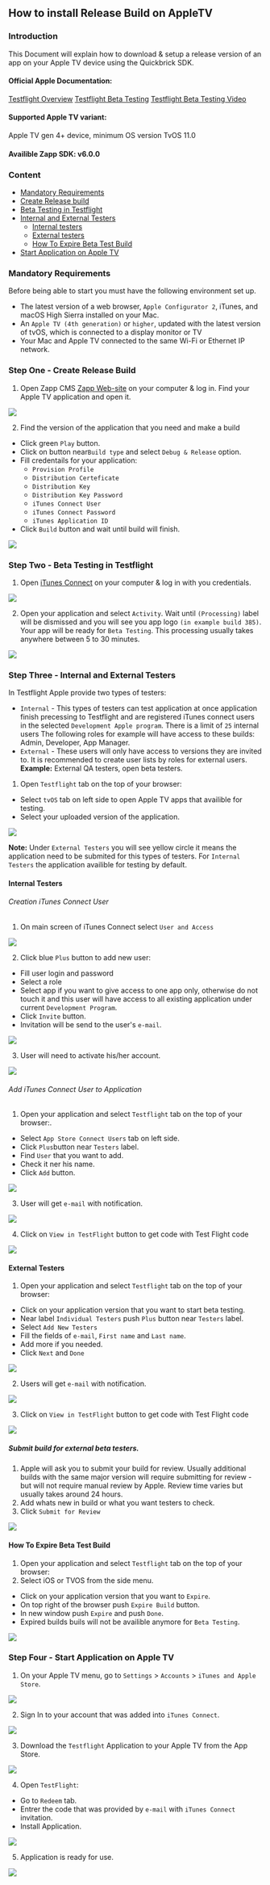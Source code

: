 ## How to install Release Build on AppleTV

### Introduction
This Document will explain how to download & setup a release version of an app on your Apple TV device using the Quickbrick SDK.

#### Official Apple Documentation:

[Testflight Overview](https://developer.apple.com/testflight/)
[Testflight Beta Testing](https://help.apple.com/app-store-connect/#/devdc42b26b8)
[Testflight Beta Testing Video](https://itunespartner.apple.com/en/apps/videos#testflight-beta-testing)

#### Supported Apple TV variant:
Apple TV gen 4+ device, minimum OS version TvOS 11.0

#### Availible Zapp SDK: v6.0.0

### Content
* <a href="#requirments">Mandatory Requirements</a>
* <a href="#createReleaseBuild">Create Release build</a>
* <a href="#betaTesting">Beta Testing in Testflight</a>
* <a href="#internalAndExternalTesters">Internal and External Testers</a>
     * <a href="#internalTesters">Internal testers</a>
     * <a href="#extternalTesters">External testers</a>
     * <a href="#expireBetaBuild">How To Expire Beta Test Build</a>
* <a href="#startOnAppleTV">Start Application on Apple TV</a>

<a name="requirments" />

### Mandatory Requirements

Before being able to start you must have the following environment set up.

* The latest version of a web browser, `Apple Configurator 2`, iTunes, and macOS High Sierra installed on your Mac.
* An `Apple TV (4th generation)` or `higher`, updated with the latest version of tvOS, which is connected to a display monitor or TV
* Your Mac and Apple TV connected to the same Wi-Fi  or Ethernet IP network.

<a name="createReleaseBuild" />

### Step One - Create Release Build

1. Open Zapp CMS [Zapp Web-site](https://zapp.applicaster.com) on your computer & log in. Find your Apple TV application and open it.

 ![](./AppleTVEnterpriseResources/download_app_1.png)

2. Find the version of the application that you need and make a build
 * Click green `Play` button.
 * Click on button near`Build type` and select `Debug & Release` option.
 * Fill credentails for your application:
	* `Provision Profile`
	* `Distribution Certeficate`
	* `Distribution Key`
	* `Distribution Key Password`
	* `iTunes Connect User`
	* `iTunes Connect Password`
	* `iTunes Application ID`
 * Click `Build` button and wait until build will finish.

 ![](./AppleTVReleaseResources/release_build_1.gif)

<a name="betaTesting" />

### Step Two - Beta Testing in Testflight

1. Open [iTunes Connect](http://itunesconnect.apple.com/) on your computer & log in with you credentials.

 ![](./AppleTVReleaseResources/login_itunes_connect_1.gif)

2. Open your application and select `Activity`. Wait until `(Processing)` label will be dismissed and you will see you app logo `(in example build 385)`. Your app will be ready for `Beta Testing`. This processing usually takes anywhere between 5 to 30 minutes.

 ![](./AppleTVReleaseResources/upload_recieved_in_itunes_1.gif)

<a name="internalAndExternalTesters" />

### Step Three - Internal and External Testers

In Testflight Apple provide two types of testers:
 * `Internal` - This types of testers can test application at once application finish precessing to Testflight and are registered iTunes connect users in the selected `Development Apple program`. There is a limit of `25` internal users
The following roles for example will have access to these builds: Admin, Developer, App Manager.
 * `External` - These users will only have access to versions they are invited to. It is recommended to create user lists by roles for external users.
__Example:__ External QA testers, open beta testers.

1. Open `Testflight` tab on the top of your browser:
 * Select `tvOS` tab on left side to open Apple TV apps that availible for testing.
 * Select your uploaded version of the application.

 ![](./AppleTVReleaseResources/testflight_app_1.gif)

__Note:__ Under `External Testers` you will see yellow circle it means the application need to be submited for this types of testers. For `Internal Testers` the application availible for testing by default.

<a name="internalTesters" />

#### Internal Testers

###### Creation iTunes Connect User

1. On main screen of iTunes Connect select `User and Access`

 ![](./AppleTVReleaseResources/create_new_user_1.png)

2. Click blue `Plus` button to add new user:
 * Fill user login and password
 * Select a role
 * Select app if you want to give access to one app only, otherwise do not touch it and this user will have access to all existing application under current `Development Program`.
 * Click `Invite` button.
 * Invitation will be send to the user's `e-mail`.

 ![](./AppleTVReleaseResources/create_new_user_2.gif)

3. User will need to activate his/her account.

 ![](./AppleTVReleaseResources/internal_activation_1.png)

###### Add iTunes Connect User to Application

1. Open your application and select `Testflight` tab on the top of your browser:.
 * Select `App Store Connect Users` tab on left side.
 * Click `Plus`button near `Testers` label.
 * Find `User` that you want to add.
 * Check it ner his name.
 * Click `Add` button.

 ![](./AppleTVReleaseResources/add_internal_user_to_app_1.gif)

3. User will get `e-mail` with notification.

 ![](./AppleTVReleaseResources/add_internal_user_to_app_2.png)

4. Click on `View in TestFlight` button to get code with Test Flight code

 ![](./AppleTVReleaseResources/add_internal_user_to_app_3.png)

<a name="extternalTesters" />

#### External Testers

1. Open your application and select `Testflight` tab on the top of your browser:
 * Click on your application version that you want to start beta testing.
 * Near label `Individual Testers` push `Plus` button near `Testers` label.
 * Select `Add New Testers`
 * Fill the fields of `e-mail`, `First name` and `Last name`.
 * Add more if you needed.
 * Click `Next` and `Done`

 ![](./AppleTVReleaseResources/create_external_user_1.gif)

2. Users will get `e-mail` with notification.

 ![](./AppleTVReleaseResources/add_internal_user_to_app_2.png)

3. Click on `View in TestFlight` button to get code with Test Flight code

 ![](./AppleTVReleaseResources/add_internal_user_to_app_3.png)

##### Submit build for external beta testers.

1. Apple will ask you to submit your build for review. Usually additional builds with the same major version will require submitting for review - but will not require manual review by Apple. Review time varies but usually takes around 24 hours.
2. Add whats new in build or what you want testers to check.
3. Click `Submit for Review`

 ![](./AppleTVReleaseResources/submit_beta_test_1.gif)

<a name="expireBetaBuild" />

#### How To Expire Beta Test Build

1. Open your application and select `Testflight` tab on the top of your browser:
2. Select iOS or TVOS from the side menu.
 * Click on your application version that you want to `Expire`.
 * On top right of the browser push `Expire Build` button.
 * In new window push `Expire` and push `Done`.
 * Expired builds buils will not be availible anymore for `Beta Testing`.

 ![](./AppleTVReleaseResources/expire_build_1.gif)

<a name="startOnAppleTV" />

### Step Four - Start Application on Apple TV

1. On your Apple TV menu, go to `Settings` > `Accounts` > `iTunes and Apple Store`.

 ![](./AppleTVReleaseResources/sign_in_path_1.gif)

2. Sign In to your account that was added into `iTunes Connect`.

 ![](./AppleTVReleaseResources/sign_in_1.gif)

3. Download the `Testflight` Application to your Apple TV from the App Store.

 ![](./AppleTVReleaseResources/install_testflight_1.gif)

4. Open `TestFlight`:

 * Go to `Redeem` tab.
 * Entrer the code that was provided by `e-mail` with `iTunes Connect` invitation.
 * Install Application.

 ![](./AppleTVReleaseResources/itunes_connect_1.gif)

5. Application is ready for use.

 ![](./AppleTVReleaseResources/itunes_connect_2.png)